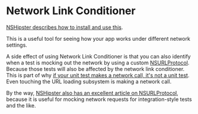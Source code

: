 # Network Link Conditioner

[NSHipster describes how to install and use this](https://nshipster.com/network-link-conditioner/).

This is a useful tool for seeing how your app works under different network settings.

A side effect of using Network Link Conditioner is that you can also identify when a test is mocking out the network by using a custom [NSURLProtocol](https://developer.apple.com/documentation/foundation/nsurlprotocol). Because those tests will also be affected by the network link conditioner. This is part of why [if your unit test makes a network call, it's not a unit test](https://twitter.com/RebeccaSlatkin/status/852627030092939274). Even touching the URL loading subsystem is making a network call.

By the way, [NSHipster also has an excellent article on NSURLProtocol](https://nshipster.com/nsurlprotocol/), because it is useful for mocking network requests for integration-style tests and the like.

